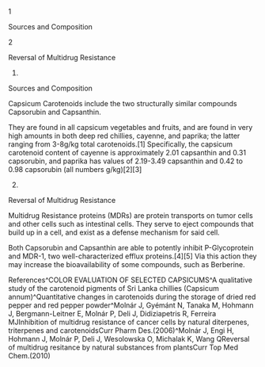 1

Sources and Composition

2

Reversal of Multidrug Resistance

1.

Sources and Composition

Capsicum Carotenoids include the two structurally similar compounds Capsorubin and Capsanthin.

They are found in all capsicum vegetables and fruits, and are found in very high amounts in both deep red chillies, cayenne, and paprika; the latter ranging from 3-8g/kg total carotenoids.[1] Specifically, the capsicum carotenoid content of cayenne is approximately 2.01 capsanthin and 0.31 capsorubin, and paprika has values of 2.19-3.49 capsanthin and 0.42 to 0.98 capsorubin (all numbers g/kg)[2][3]

2.

Reversal of Multidrug Resistance

Multidrug Resistance proteins (MDRs) are protein transports on tumor cells and other cells such as intestinal cells. They serve to eject compounds that build up in a cell, and exist as a defense mechanism for said cell.

Both Capsorubin and Capsanthin are able to potently inhibit P-Glycoprotein and MDR-1, two well-characterized efflux proteins.[4][5] Via this action they may increase the bioavailability of some compounds, such as Berberine.

References^COLOR EVALUATION OF SELECTED CAPSICUMS^A qualitative study of the carotenoid pigments of Sri Lanka chillies (Capsicum annum)^Quantitative changes in carotenoids during the storage of dried red pepper and red pepper powder^Molnár J, Gyémánt N, Tanaka M, Hohmann J, Bergmann-Leitner E, Molnár P, Deli J, Didiziapetris R, Ferreira MJInhibition of multidrug resistance of cancer cells by natural diterpenes, triterpenes and carotenoidsCurr Pharm Des.(2006)^Molnár J, Engi H, Hohmann J, Molnár P, Deli J, Wesolowska O, Michalak K, Wang QReversal of multidrug resitance by natural substances from plantsCurr Top Med Chem.(2010)